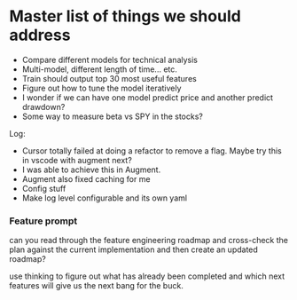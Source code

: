 # Master list of things we should address
- Compare different models for technical analysis
- Multi-model, different length of time... etc.
- Train should output top 30 most useful features
- Figure out how to tune the model iteratively
- I wonder if we can have one model predict price and another predict drawdown?
- Some way to measure beta vs SPY in the stocks?


Log:
- Cursor totally failed at doing a refactor to remove a flag. Maybe try this in vscode with augment next?
- I was able to achieve this in Augment.
- Augment also fixed caching for me
- Config stuff
- Make log level configurable and its own yaml

### Feature prompt
can you read through the feature engineering roadmap and cross-check the plan against the current implementation and then create an updated roadmap?

use thinking to figure out what has already been completed and which next features will give us the next bang for the buck.